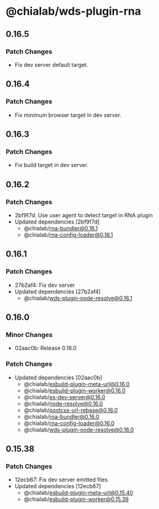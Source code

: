 # @chialab/wds-plugin-rna

## 0.16.5

### Patch Changes

- Fix dev server default target.

## 0.16.4

### Patch Changes

- Fix minimum browser target in dev server.

## 0.16.3

### Patch Changes

- Fix build target in dev server.

## 0.16.2

### Patch Changes

- 2bf9f7d: Use user agent to detect target in RNA plugin
- Updated dependencies [2bf9f7d]
  - @chialab/rna-bundler@0.16.1
  - @chialab/rna-config-loader@0.16.1

## 0.16.1

### Patch Changes

- 27b2af4: Fix dev server
- Updated dependencies [27b2af4]
  - @chialab/wds-plugin-node-resolve@0.16.1

## 0.16.0

### Minor Changes

- 02aac0b: Release 0.16.0

### Patch Changes

- Updated dependencies [02aac0b]
  - @chialab/esbuild-plugin-meta-url@0.16.0
  - @chialab/esbuild-plugin-worker@0.16.0
  - @chialab/es-dev-server@0.16.0
  - @chialab/node-resolve@0.16.0
  - @chialab/postcss-url-rebase@0.16.0
  - @chialab/rna-bundler@0.16.0
  - @chialab/rna-config-loader@0.16.0
  - @chialab/wds-plugin-node-resolve@0.16.0

## 0.15.38

### Patch Changes

- 12ecb67: Fix dev server emitted files
- Updated dependencies [12ecb67]
  - @chialab/esbuild-plugin-meta-url@0.15.40
  - @chialab/esbuild-plugin-worker@0.15.39
